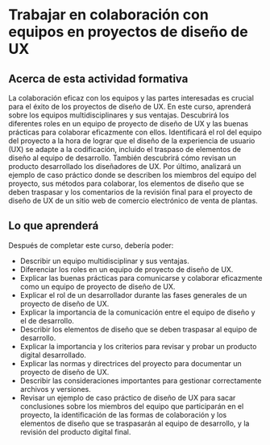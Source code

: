 # Trabajar en colaboración con equipos en proyectos de diseño de UX

## Acerca de esta actividad formativa

La colaboración eficaz con los equipos y las partes interesadas es crucial para el éxito de los proyectos de diseño de UX. En este curso, aprenderá sobre los equipos multidisciplinares y sus ventajas. Descubrirá los diferentes roles en un equipo de proyecto de diseño de UX y las buenas prácticas para colaborar eficazmente con ellos. Identificará el rol del equipo del proyecto a la hora de lograr que el diseño de la experiencia de usuario (UX) se adapte a la codificación, incluido el traspaso de elementos de diseño al equipo de desarrollo. También descubrirá cómo revisan un producto desarrollado los diseñadores de UX. Por último, analizará un ejemplo de caso práctico donde se describen los miembros del equipo del proyecto, sus métodos para colaborar, los elementos de diseño que se deben traspasar y los comentarios de la revisión final para el proyecto de diseño de UX de un sitio web de comercio electrónico de venta de plantas.

## Lo que aprenderá

Después de completar este curso, debería poder:

- Describir un equipo multidisciplinar y sus ventajas.
- Diferenciar los roles en un equipo de proyecto de diseño de UX.
- Explicar las buenas prácticas para comunicarse y colaborar eficazmente como un equipo de proyecto de diseño de UX.
- Explicar el rol de un desarrollador durante las fases generales de un proyecto de diseño de UX.
- Explicar la importancia de la comunicación entre el equipo de diseño y el de desarrollo.
- Describir los elementos de diseño que se deben traspasar al equipo de desarrollo.
- Explicar la importancia y los criterios para revisar y probar un producto digital desarrollado.
- Explicar las normas y directrices del proyecto para documentar un proyecto de diseño de UX.
- Describir las consideraciones importantes para gestionar correctamente archivos y versiones.
- Revisar un ejemplo de caso práctico de diseño de UX para sacar conclusiones sobre los miembros del equipo que participarán en el proyecto, la identificación de las formas de colaboración y los elementos de diseño que se traspasarán al equipo de desarrollo, y la revisión del producto digital final.


